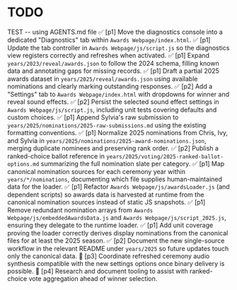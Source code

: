 # TODO

TEST -- using AGENTS.md file
✅ [p1] Move the diagnostics console into a dedicated "Diagnostics" tab within `Awards Webpage/index.html`.
✅ [p1] Update the tab controller in `Awards Webpage/js/script.js` so the diagnostics view registers correctly and refreshes when activated.
✅ [p1] Expand `years/2023/reveal/awards.json` to follow the 2024 schema, filling known data and annotating gaps for missing records.
✅ [p1] Draft a partial 2025 awards dataset in `years/2025/reveal/awards.json` using available nominations and clearly marking outstanding responses.
✅ [p2] Add a "Settings" tab to `Awards Webpage/index.html` with dropdowns for winner and reveal sound effects.
✅ [p2] Persist the selected sound effect settings in `Awards Webpage/js/script.js`, including unit tests covering defaults and custom choices.
✅ [p1] Append Sylvia's raw submission to `years/2025/nominations/2025-raw-submissions.md` using the existing formatting conventions.
✅ [p1] Normalize 2025 nominations from Chris, Ivy, and Sylvia in `years/2025/nominations/2025-award-nominations.json`, merging duplicate nominees and preserving rank order.
✅ [p2] Publish a ranked-choice ballot reference in `years/2025/voting/2025-ranked-ballot-options.md` summarizing the full nomination slate per category.
✅ [p1] Map canonical nomination sources for each ceremony year within `years/*/nominations`, documenting which file supplies human-maintained data for the loader.
✅ [p1] Refactor `Awards Webpage/js/awardsLoader.js` (and dependent scripts) so awards data is harvested at runtime from the canonical nomination sources instead of static JS snapshots.
✅ [p1] Remove redundant nomination arrays from `Awards Webpage/js/embeddedAwardsData.js` and `Awards Webpage/js/script_2025.js`, ensuring they delegate to the runtime loader.
✅ [p1] Add unit coverage proving the loader correctly derives display nominations from the canonical files for at least the 2025 season.
✅ [p2] Document the new single-source workflow in the relevant README under `years/2025` so future updates touch only the canonical data.
🔲 [p3] Coordinate refreshed ceremony audio synthesis compatible with the new settings options once binary delivery is possible.
🔲 [p4] Research and document tooling to assist with ranked-choice vote aggregation ahead of winner selection.
